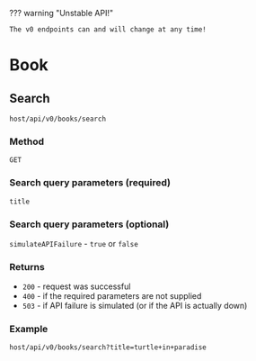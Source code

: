 ??? warning "Unstable API!"

    The v0 endpoints can and will change at any time!

# Book

## Search

`host/api/v0/books/search`

### Method

`GET`

### Search query parameters (**required**)

`title`

### Search query parameters (optional)

`simulateAPIFailure` - `true` or `false`

### Returns

- `200` - request was successful
- `400` - if the required parameters are not supplied
- `503` - if API failure is simulated (or if the API is actually down)

### Example

`host/api/v0/books/search?title=turtle+in+paradise`

